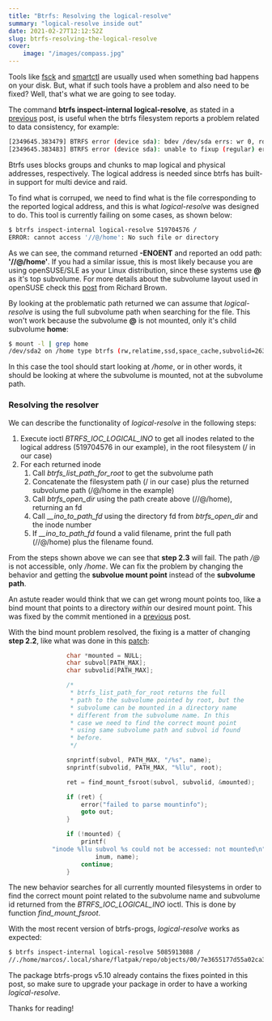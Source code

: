 ```yaml
---
title: "Btrfs: Resolving the logical-resolve"
summary: "logical-resolve inside out"
date: 2021-02-27T12:12:52Z
slug: btrfs-resolving-the-logical-resolve
cover:
    image: "/images/compass.jpg"
---
```


Tools like [fsck](https://linux.die.net/man/8/fsck) and [smartctl](https://linux.die.net/man/8/smartctl) are usually used when something bad happens on your disk. But, what if such tools have a problem and also need to be fixed? Well, that's what we are going to see today.

The command **btrfs inspect-internal logical-resolve**, as stated in a [previous](/blog/btrfs-differentiating-bind-mounts-on-subvolumes) post, is useful when the btrfs filesystem reports a problem related to data consistency, for example:

```sh
[2349645.383479] BTRFS error (device sda): bdev /dev/sda errs: wr 0, rd 0, flush 0, corrupt 19, gen 0
[2349645.383483] BTRFS error (device sda): unable to fixup (regular) error at logical 519704576 on dev /dev/sda
```

Btrfs uses blocks groups and chunks to map logical and physical addresses, respectively. The logical address is needed since btrfs has built-in support for multi device and raid.

To find what is corruped, we need to find what is the file corresponding to the reported logical address, and this is what *logical-resolve* was designed to do. This tool is currently failing on some cases, as shown below:

```sh
$ btrfs inspect-internal logical-resolve 519704576 /
ERROR: cannot access '//@/home': No such file or directory
```

As we can see, the command returned **-ENOENT** and reported an odd path: **'//@/home'**. If you had a similar issue, this is most likely because you are using openSUSE/SLE as your Linux distribution, since these systems use **@** as it's top subvolume. For more details  about the subvolume layout used in openSUSE check this [post](https://rootco.de/2018-01-19-opensuse-btrfs-subvolumes/) from Richard Brown.

By looking at the problematic path returned we can assume that *logical-resolve* is using the full subvolume path when searching for the file. This won't work because the subvolume **@** is not mounted, only it's child subvolume **home**:

```sh
$ mount -l | grep home
/dev/sda2 on /home type btrfs (rw,relatime,ssd,space_cache,subvolid=263,subvol=/@/home)
```

In this case the tool should start looking at */home*, or in other words, it should be looking at where the subvolume is mounted, not at the subvolume path.

### Resolving the resolver

We can describe the functionality of *logical-resolve* in the following steps:

1. Execute ioctl *BTRFS_IOC_LOGICAL_INO* to get all inodes related to the logical address (519704576 in our example), in the root filesystem (/ in our case)
2. For each returned inode
   1. Call *btrfs_list_path_for_root* to get the subvolume path
   2. Concatenate the filesystem path (/ in our case) plus the returned subvolume path (/@/home in the example)
   3. Call *btrfs_open_dir* using the path create above (//@/home), returning an fd
   4. Call *__ino_to_path_fd* using the directory fd from *btrfs_open_dir* and the inode number
   5. If *__ino_to_path_fd* found a valid filename, print the full path (//@/home) plus the filename found.

From the steps shown above we can see that **step 2.3** will fail. The path */@* is not accessible, only */home*. We can fix the problem by changing the behavior and getting the **subvolue mount point** instead of the **subvolume path**.

An astute reader would think that we can get wrong mount points too, like a bind mount that points to a directory *within* our desired mount point. This was fixed by the commit mentioned in a [previous](/blog/btrfs-differentiating-bind-mounts-on-subvolumes) post.

With the bind mount problem resolved, the fixing is a matter of changing **step 2.2**, like what was done in this [patch](https://github.com/kdave/btrfs-progs/commit/6b8fed9e798dbcad196e06384b03691ad6512fba):

```c
				char *mounted = NULL;
				char subvol[PATH_MAX];
				char subvolid[PATH_MAX];

				/*
				 * btrfs_list_path_for_root returns the full
				 * path to the subvolume pointed by root, but the
				 * subvolume can be mounted in a directory name
				 * different from the subvolume name. In this
				 * case we need to find the correct mount point
				 * using same subvolume path and subvol id found
				 * before.
				 */

				snprintf(subvol, PATH_MAX, "/%s", name);
				snprintf(subvolid, PATH_MAX, "%llu", root);

				ret = find_mount_fsroot(subvol, subvolid, &mounted);

				if (ret) {
					error("failed to parse mountinfo");
					goto out;
				}

				if (!mounted) {
					printf(
			"inode %llu subvol %s could not be accessed: not mounted\n",
						inum, name);
					continue;
				}
```

The new behavior searches for all currently mounted filesystems in order to find the correct mount point related to the subvolume name and subvolume id returned from the *BTRFS_IOC_LOGICAL_INO* ioctl. This is done by function *find_mount_fsroot*.

With the most recent version of btrfs-progs, *logical-resolve* works as expected:

```sh
$ btrfs inspect-internal logical-resolve 5085913088 /
//./home/marcos/.local/share/flatpak/repo/objects/00/7e3655177d55a02ca39d4cd3d095627f824b8004ad70f416eccb8bdd281fd5.file
```

The package btrfs-progs v5.10 already contains the fixes pointed in this post, so make sure to upgrade your package in order to have a working *logical-resolve*.

Thanks for reading!
